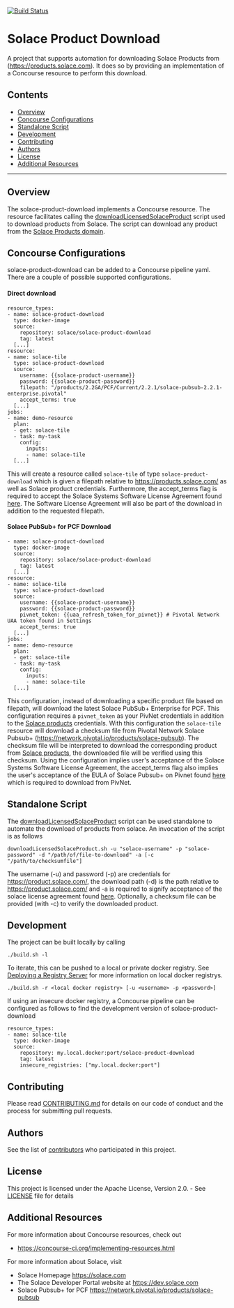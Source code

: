 [![Build Status](https://travis-ci.org/SolaceLabs/solace-product-download.svg?branch=master)](https://travis-ci.org/SolaceLabs/solace-product-download)

# Solace Product Download
A project that supports automation for downloading Solace Products from (https://products.solace.com). It does so by providing an implementation of a Concourse resource to perform this download.
## Contents
* [Overview](#overview)
* [Concourse Configurations](#concourse-configurations)
* [Standalone Script](#standalone-script)
* [Development](#development)
* [Contributing](#contributing)
* [Authors](#authors)
* [License](#license)
* [Additional Resources](#additional-resources)
---
## Overview
The solace-product-download implements a Concourse resource. The resource facilitates calling the [downloadLicensedSolaceProduct](bin/downloadLicensedSolaceProduct.sh) script used to download products from Solace. The script can download any product from the [Solace Products domain](https://products.solace.com/).

## Concourse Configurations
solace-product-download can be added to a Concourse pipeline yaml. There are a couple of possible supported configurations.
#### Direct download
```
resource_types:
- name: solace-product-download
  type: docker-image
  source:
    repository: solace/solace-product-download
    tag: latest
  [...]
resource:
- name: solace-tile
  type: solace-product-download
  source:
    username: {{solace-product-username}}
    password: {{solace-product-password}}
    filepath: "/products/2.2GA/PCF/Current/2.2.1/solace-pubsub-2.2.1-enterprise.pivotal"
    accept_terms: true
  [...]
jobs:
- name: demo-resource
  plan:
  - get: solace-tile
  - task: my-task
    config:
      inputs:
      - name: solace-tile
  [...]
```
This will create a resource called `solace-tile` of type `solace-product-download` which is given a filepath relative to https://products.solace.com/ as well as Solace product credentials. Furthermore, the accept_terms flag is required to accept the Solace Systems Software License Agreement found [here](https://products.solace.com/Solace-Systems-Software-License-Agreement.pdf). The Software License Agreement will also be part of the download in addition to the requested filepath.

#### Solace PubSub+ for PCF Download
```
- name: solace-product-download
  type: docker-image
  source:
    repository: solace/solace-product-download
    tag: latest
  [...]
resource:
- name: solace-tile
  type: solace-product-download
  source:
    username: {{solace-product-username}}
    password: {{solace-product-password}}
    pivnet_token: {{uaa_refresh_token_for_pivnet}} # Pivotal Network UAA token found in Settings
    accept_terms: true
  [...]
jobs:
- name: demo-resource
  plan:
  - get: solace-tile
  - task: my-task
    config:
      inputs:
      - name: solace-tile
  [...]
```
This configuration, instead of downloading a specific product file based on filepath, will download the latest Solace PubSub+ Enterprise for PCF. This configuration requires a `pivnet_token` as your PivNet credentials in addition to the [Solace products](https://products.solace.com/) credentials.
With this configuration the `solace-tile` resource will download a checksum file from Pivotal Network Solace Pubsub+ (https://network.pivotal.io/products/solace-pubsub).
The checksum file will be interpreted to download the corresponding product from [Solace products](https://products.solace.com/), the downloaded file will be verified using this checksum. Using the configuration implies user's acceptance of the Solace Systems Software License Agreement, the accept_terms flag also implies the user's acceptance of the EULA of Solace Pubsub+ on Pivnet found [here](https://network.pivotal.io/legal_document_agreements/686270) which is required to download from PivNet.

## Standalone Script
The [downloadLicensedSolaceProduct](bin/downloadLicensedSolaceProduct.sh) script can be used standalone to automate the download of products from solace. An invocation of the script is as follows
```
downloadLicensedSolaceProduct.sh -u "solace-username" -p "solace-password" -d "/path/of/file-to-download" -a [-c "/path/to/checksumfile"]
```
The username (-u) and password (-p) are credentials for https://product.solace.com/, the download path (-d) is the path relative to https://product.solace.com/ and -a is required to signify acceptance of the solace license agreement found [here](https://products.solace.com/Solace-Systems-Software-License-Agreement.pdf). Optionally, a checksum file can be provided (with -c) to verify the downloaded product.

## Development
The project can be built locally by calling
```
./build.sh -l
```
To iterate, this can be pushed to a local or private docker registry. See [Deploying a Registry Server](https://docs.docker.com/registry/deploying/) for more information on local docker registrys.
```
./build.sh -r <local docker registry> [-u <username> -p <password>]
```
If using an insecure docker registry, a Concourse pipeline can be configured as follows to find the development version of solace-product-download
```
resource_types:
- name: solace-tile
  type: docker-image
  source:
    repository: my.local.docker:port/solace-product-download
    tag: latest
    insecure_registries: ["my.local.docker:port"]
```
## Contributing
Please read [CONTRIBUTING.md](CONTRIBUTING.md) for details on our code of conduct and the process for submitting pull requests.
## Authors
See the list of [contributors](graphs/contributors) who participated in this project.
## License
This project is licensed under the Apache License, Version 2.0. - See [LICENSE](LICENSE) file for details
## Additional Resources
For more information about Concourse resources, check out
* https://concourse-ci.org/implementing-resources.html

For more information about Solace, visit
* Solace Homepage https://solace.com
* The Solace Developer Portal website at https://dev.solace.com
* Solace Pubsub+ for PCF https://network.pivotal.io/products/solace-pubsub
